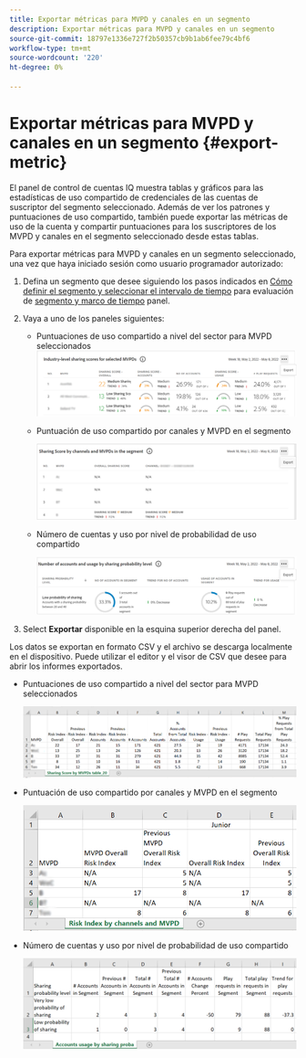 ```yaml
---
title: Exportar métricas para MVPD y canales en un segmento
description: Exportar métricas para MVPD y canales en un segmento
source-git-commit: 18797e1336e727f2b50357cb9b1ab6fee79c4bf6
workflow-type: tm+mt
source-wordcount: '220'
ht-degree: 0%

---
```



# Exportar métricas para MVPD y canales en un segmento {#export-metric}

El panel de control de cuentas IQ muestra tablas y gráficos para las estadísticas de uso compartido de credenciales de las cuentas de suscriptor del segmento seleccionado. Además de ver los patrones y puntuaciones de uso compartido, también puede exportar las métricas de uso de la cuenta y compartir puntuaciones para los suscriptores de los MVPD y canales en el segmento seleccionado desde estas tablas.

Para exportar métricas para MVPD y canales en un segmento seleccionado, una vez que haya iniciado sesión como usuario programador autorizado:

1. Defina un segmento que desee siguiendo los pasos indicados en [Cómo definir el segmento y seleccionar el intervalo de tiempo](/help/AccountIQ/howto-select-segment-timeframe.md) para evaluación de [segmento y marco de tiempo](/help/AccountIQ/segments-timeframe.md) panel.

1. Vaya a uno de los paneles siguientes:

   * Puntuaciones de uso compartido a nivel del sector para MVPD seleccionados
      ![](assets/ind-sharpanel-export-option.png)

   * Puntuación de uso compartido por canales y MVPD en el segmento

      ![](assets/sharscorepanel-export-option.png)

   * Número de cuentas y uso por nivel de probabilidad de uso compartido

      ![](assets/usage-panel-export-option.png)

1. Select **Exportar** disponible en la esquina superior derecha del panel.

Los datos se exportan en formato CSV y el archivo se descarga localmente en el dispositivo. Puede utilizar el editor y el visor de CSV que desee para abrir los informes exportados.

* Puntuaciones de uso compartido a nivel del sector para MVPD seleccionados

   ![](assets/export-ind-sharing-score.png)

* Puntuación de uso compartido por canales y MVPD en el segmento

   ![](assets/export-risk-index-by-mvpdchannels.png)

* Número de cuentas y uso por nivel de probabilidad de uso compartido

   ![](assets/export-acc-usage.png)

